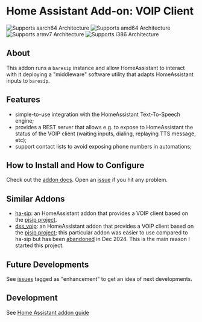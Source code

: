 # Home Assistant Add-on: VOIP Client

![Supports aarch64 Architecture][aarch64-shield] ![Supports amd64 Architecture][amd64-shield] ![Supports armv7 Architecture][armv7-shield] ![Supports i386 Architecture][i386-shield]

## About

This addon runs a `baresip` instance and allow HomeAssistant to interact with it deploying a "middleware" software utility that adapts HomeAssistant inputs to `baresip`.

[aarch64-shield]: https://img.shields.io/badge/aarch64-yes-green.svg
[amd64-shield]: https://img.shields.io/badge/amd64-yes-green.svg
[armv7-shield]: https://img.shields.io/badge/armv7-yes-green.svg
[i386-shield]: https://img.shields.io/badge/i386-yes-green.svg

## Features

* simple-to-use integration with the HomeAssistant Text-To-Speech engine;
* provides a REST server that allows e.g. to expose to HomeAssistant the status of the VOIP client (waiting inputs, dialing, replaying TTS message, etc);
* support contact lists to avoid exposing phone numbers in automations;


## How to Install and How to Configure

Check out the [addon docs](DOCS.md). Open an [issue](https://github.com/f18m/ha-addon-voip-client/issues) if you hit any problem.

## Similar Addons

* [ha-sip](https://github.com/arnonym/ha-plugins): an HomeAssistant addon that provides a VOIP client based on the [pjsip project](https://www.pjsip.org/).
* [dss_voip](https://github.com/sdesalve/hassio-addons/blob/master/dss_voip): an HomeAssistant addon that provides a VOIP client based on the [pjsip project](https://www.pjsip.org/); this particular addon was easier to use compared to ha-sip but has been [abandoned](https://community.home-assistant.io/t/end-of-life-abandoned-dismissed-dss-voip-notifier/130993) in Dec 2024. This is the main reason I started this project.

## Future Developments

See [issues](https://github.com/f18m/ha-addon-voip-client/issues) tagged as "enhancement" to get an idea of next developments.

## Development

See [Home Assistant addon guide](https://developers.home-assistant.io/docs/add-ons)
